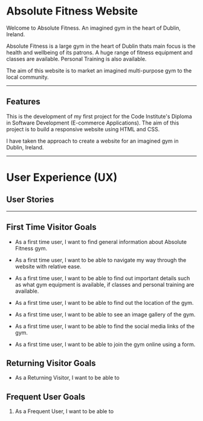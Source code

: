 # Absolute Fitness Website

Welcome to Absolute Fitness. An imagined gym in the heart of Dublin, Ireland.

Absolute Fitness is a large gym in the heart of Dublin thats main focus is the health and wellbeing of its patrons. A huge range of fitness equipment and classes are available. Personal Training is also available.

The aim of this website is to market an imagined multi-purpose gym to the local community.

---

## Features

This is the development of my first project for the Code Institute's Diploma in Software Development (E-commerce Applications). The aim of this project is to build a responsive website using HTML and CSS.

I have taken the approach to create a website for an imagined gym in Dublin, Ireland.

---

# User Experience (UX)

## User Stories

---

## First Time Visitor Goals
+ As a first time user, I want to find general information about Absolute Fitness gym.

+ As a first time user, I want to be able to navigate my way through the website with relative ease.

+ As a first time user, I want to be able to find out important details such as what gym equipment is available, if classes and personal training are available.

+ As a first time user, I want to be able to find out the location of the gym.

+ As a first time user, I want to be able to see an image gallery of the gym.

+ As a first time user, I want to be able to find the social media links of the gym.

+ As a first time user, I want to be able to join the gym online using a form.

## Returning Visitor Goals

+ As a Returning Visitor, I want to be able to 

## Frequent User Goals
1. As a Frequent User, I want to be able to 

